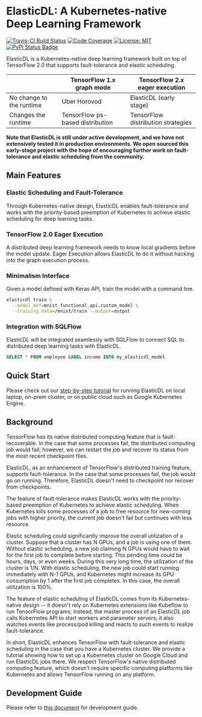 # ElasticDL: A Kubernetes-native Deep Learning Framework

[![Travis-CI Build Status](https://travis-ci.com/sql-machine-learning/elasticdl.svg?branch=develop)](https://travis-ci.com/sql-machine-learning/elasticdl)
[![Code Coverage](https://codecov.io/gh/sql-machine-learning/elasticdl/branch/develop/graph/badge.svg)](https://codecov.io/gh/sql-machine-learning/elasticdl)
[![License: MIT](https://img.shields.io/badge/License-MIT-blue.svg)](https://opensource.org/licenses/MIT)
[![PyPI Status Badge](https://badge.fury.io/py/elasticdl.svg)](https://pypi.org/project/elasticdl/)

ElasticDL is a Kubernetes-native deep learning framework built on top of
TensorFlow 2.0 that supports fault-tolerance and elastic scheduling.

|                          | TensorFlow 1.x graph mode | TensorFlow 2.x eager execution |
|--------------------------|---------------------------|--------------------------------|
| No change to the runtime | Uber Horovod              | ElasticDL (early stage)        |
| Changes the runtime      | TensorFlow ps-based distribution | TensorFlow distribution strategies |

**Note that ElasticDL is still under active development, and we have not
extensively tested it in production environments. We open sourced this
early-stage project with the hope of encouraging further work on fault-tolerance
and elastic scheduling from the community.**

## Main Features

### Elastic Scheduling and Fault-Tolerance

Through Kubernetes-native design, ElasticDL enables fault-tolerance and works
with the priority-based preemption of Kubernetes to achieve elastic scheduling
for deep learning tasks.

### TensorFlow 2.0 Eager Execution

A distributed deep learning framework needs to know local gradients before the
model update. Eager Execution allows ElasticDL to do it without hacking into the
graph execution process.

### Minimalism Interface

Given a model defined with Keras API, train the model with a command line.

```bash
elasticdl train \
  --model_def=mnist_functional_api.custom_model \
  --training_data=/mnist/train --output=output
```

### Integration with SQLFlow

ElasticDL will be integrated seamlessly with SQLFlow to connect SQL to
distributed deep learning tasks with ElasticDL.

```sql
SELECT * FROM employee LABEL income INTO my_elasticdl_model
```

## Quick Start

Please check out our [step-by-step tutorial](docs/tutorials/get_started.md) for
running ElasticDL on local laptop, on-prem cluster, or on public cloud such as
Google Kubernetes Engine.

## Background

TensorFlow has its native distributed computing feature that is
fault-recoverable. In the case that some processes fail, the distributed
computing job would fail; however, we can restart the job and recover its status
from the most recent checkpoint files.

ElasticDL, as an enhancement of TensorFlow's distributed training feature,
supports fault-tolerance. In the case that some processes fail, the job would go
on running. Therefore, ElasticDL doesn't need to checkpoint nor recover from
checkpoints.

The feature of fault-tolerance makes ElasticDL works with the priority-based
preemption of Kubernetes to achieve elastic scheduling.  When Kubernetes kills
some processes of a job to free resource for new-coming jobs with higher
priority, the current job doesn't fail but continues with less resource.

Elastic scheduling could significantly improve the overall utilization of a
cluster. Suppose that a cluster has N GPUs, and a job is using one of
them. Without elastic scheduling, a new job claiming N GPUs would have to wait
for the first job to complete before starting. This pending time could be hours,
days, or even weeks. During this very long time, the utilization of the cluster
is 1/N. With elastic scheduling, the new job could start running immediately
with N-1 GPUs, and Kubernetes might increase its GPU consumption by 1 after the
first job completes.  In this case, the overall utilization is 100%.

The feature of elastic scheduling of ElasticDL comes from its Kubernetes-native
design -- it doesn't rely on Kubernetes extensions like Kubeflow to run
TensorFlow programs; instead, the master process of an ElasticDL job calls
Kubernetes API to start workers and parameter servers; it also watches events
like process/pod killing and reacts to such events to realize fault-tolerance.

In short, ElasticDL enhances TensorFlow with fault-tolerance and elastic
scheduling in the case that you have a Kubernetes cluster. We provide a tutorial
showing how to set up a Kubernetes cluster on Google Cloud and run ElasticDL
jobs there.  We respect TensorFlow's native distributed computing feature, which
doesn't require specific computing platforms like Kubernetes and allows
TensorFlow running on any platform.

## Development Guide

Please refer to [this document](elasticdl/README.md) for development guide.
